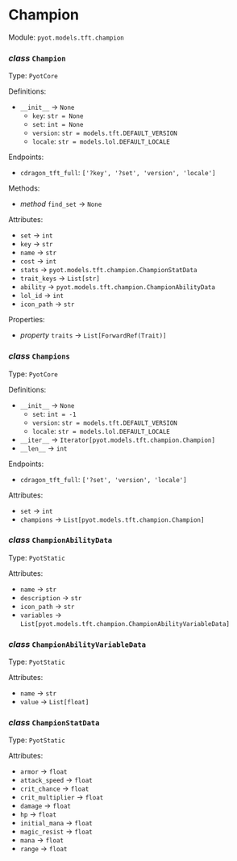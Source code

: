 # Champion 

Module: `pyot.models.tft.champion` 

### _class_ `Champion`

Type: `PyotCore` 

Definitions: 
* `__init__` -> `None` 
  * `key`: `str = None` 
  * `set`: `int = None` 
  * `version`: `str = models.tft.DEFAULT_VERSION` 
  * `locale`: `str = models.lol.DEFAULT_LOCALE` 

Endpoints: 
* `cdragon_tft_full`: `['?key', '?set', 'version', 'locale']` 

Methods: 
* _method_ `find_set` -> `None` 

Attributes: 
* `set` -> `int` 
* `key` -> `str` 
* `name` -> `str` 
* `cost` -> `int` 
* `stats` -> `pyot.models.tft.champion.ChampionStatData` 
* `trait_keys` -> `List[str]` 
* `ability` -> `pyot.models.tft.champion.ChampionAbilityData` 
* `lol_id` -> `int` 
* `icon_path` -> `str` 

Properties: 
* _property_ `traits` -> `List[ForwardRef(Trait)]` 


### _class_ `Champions`

Type: `PyotCore` 

Definitions: 
* `__init__` -> `None` 
  * `set`: `int = -1` 
  * `version`: `str = models.tft.DEFAULT_VERSION` 
  * `locale`: `str = models.lol.DEFAULT_LOCALE` 
* `__iter__` -> `Iterator[pyot.models.tft.champion.Champion]` 
* `__len__` -> `int` 

Endpoints: 
* `cdragon_tft_full`: `['?set', 'version', 'locale']` 

Attributes: 
* `set` -> `int` 
* `champions` -> `List[pyot.models.tft.champion.Champion]` 


### _class_ `ChampionAbilityData`

Type: `PyotStatic` 

Attributes: 
* `name` -> `str` 
* `description` -> `str` 
* `icon_path` -> `str` 
* `variables` -> `List[pyot.models.tft.champion.ChampionAbilityVariableData]` 


### _class_ `ChampionAbilityVariableData`

Type: `PyotStatic` 

Attributes: 
* `name` -> `str` 
* `value` -> `List[float]` 


### _class_ `ChampionStatData`

Type: `PyotStatic` 

Attributes: 
* `armor` -> `float` 
* `attack_speed` -> `float` 
* `crit_chance` -> `float` 
* `crit_multiplier` -> `float` 
* `damage` -> `float` 
* `hp` -> `float` 
* `initial_mana` -> `float` 
* `magic_resist` -> `float` 
* `mana` -> `float` 
* `range` -> `float` 


